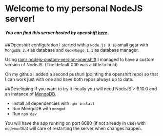 # Welcome to my personal NodeJS server!
##### You can find this server hosted by openshift [here](http://nodejs-silibcloud.rhcloud.com).

##Openshift configuration
I started with a `Node.js 0.10` small gear with `MongoDB 2.4` as database and `RockMongo 1.1` as database manager.

Using [ramr nodejs-custom-version-openshift](https://github.com/ramr/nodejs-custom-version-openshift) I managed to have a custom version of NodeJS. (The default 0.10 was a little to hold)

On my github I added a second pushurl (pointing the openshift repo) so that I can work just with
one and have both repos always up to date. 

##Developing
If you want to try it locally you will need NodeJS > 6.10.0 and an instance of [MongoDB](https://docs.mongodb.com/manual/administration/install-community/).

* Install all dependencies with `npm install`
* Run MongoDB with `mongod`
* Run `npm dev`

You will have the app running on port 8080 (if not already in use) with `nodemon`that will care of restarting the server when changes happen.